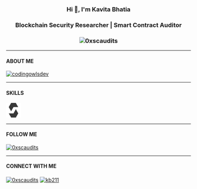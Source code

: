 
<h3><div align="center"><strong>Hi 👋, I'm Kavita Bhatia</strong></div></h3>
<h3><div align="center"><strong>Blockchain Security Researcher | Smart Contract Auditor</strong></div></h3>
<h3><div align="center"> <img src="https://komarev.com/ghpvc/?username=0xscaudits&label=Profile%20views&color=0e75b6&style=flat" alt="0xscaudits" /></div></h3>

___

#### **__ABOUT ME__** 

 
<p align="left"><a href="https://github.com/codingowlsdev/github-profile-trophy"><img src="https://github-profile-trophy.vercel.app/?username=codingowlsdevs&title=Joined,Repositories,Commits,Followers&row=2&column=3&theme=onedark&margin-w=15&margin-h=15" alt="codingowlsdev" /></a> </p>

___

#### **__SKILLS__**
<a href="https://soliditylang.org" target="_blank" rel="noreferrer"> <img src="https://github.com/devicons/devicon/blob/master/icons/solidity/solidity-plain.svg" alt="solidity" width="40" height="40"/> </a> 

___
<!--#### **__CERTIFICATIONS__** -->

#### **__FOLLOW ME__**
<p align="left"> <a href="https://twitter.com/0xscaudits" target="blank"><img src="https://img.shields.io/twitter/follow/0xscaudits?logo=twitter&style=for-the-badge" alt="0xscaudits" /></a> </p>

___
#### **__CONNECT WITH ME__**
<p align="left">
<a href="https://twitter.com/0xscaudits" target="blank"><img align="center" src="https://raw.githubusercontent.com/rahuldkjain/github-profile-readme-generator/master/src/images/icons/Social/twitter.svg" alt="0xscaudits" height="20" width="30" /></a>
<a href="https://linkedin.com/in/kb211" target="blank"><img align="center" src="https://raw.githubusercontent.com/rahuldkjain/github-profile-readme-generator/master/src/images/icons/Social/linked-in-alt.svg" alt="kb211" height="20" width="30" /></a>
</p>



 
